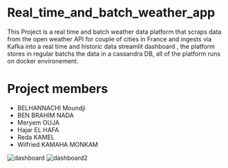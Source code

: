 # Real_time_and_batch_weather_app
This Project is a real time and batch weather data platform that scraps data from the open weather API for couple of cities in France and ingests via Kafka into a real time and historic data streamlit dashboard , the platform stores in regular batchs the data in a cassandra DB, all of the platform runs on docker environement.

# Project members

- BELHANNACHI Moundji
- BEN BRAHIM NADA
- Meryem OUJA
- Hajar EL HAFA
- Reda KAMEL
- Wilfried KAMAHA MONKAM

![dashboard](https://github.com/user-attachments/assets/97c47d9b-578f-40be-b688-b2e04f78525e)
![dashboard2](https://github.com/user-attachments/assets/1cb742fd-1662-4fc0-b18c-2f2470bdc301)





